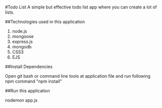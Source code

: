 #Todo List
A simple but effective todo list app where you can create a lot of lists.

##Technologies used in this application
1. node.js
2. mongoose
3. express.js
4. mongodb
5. CSS3
6. EJS

##Install Dependencies

Open git bash or command line tools at application file and run following npm command "npm install"

##Run this application

nodemon app.js
